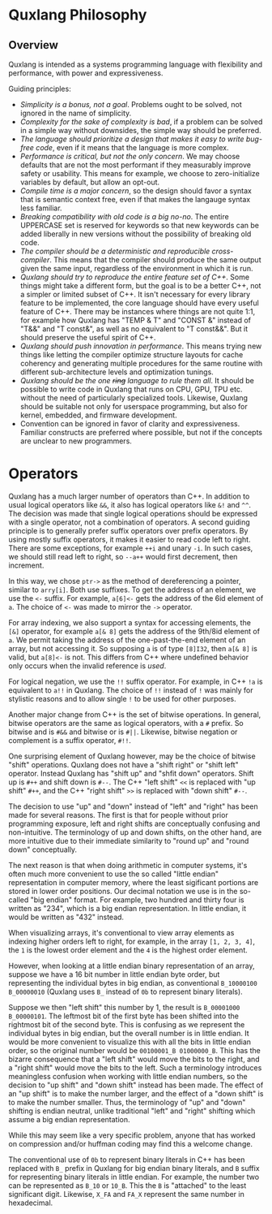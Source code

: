 # Quxlang Philosophy

## Overview

Quxlang is intended as a systems programming language with flexibility and performance, with power and expressiveness.

Guiding principles:

  * _Simplicity is a bonus, not a goal_. Problems ought to be solved, not ignored in the name of simplicity.
  * _Complexity for the sake of complexity is bad_, if a problem can be solved in a simple way without downsides, the simple way should be preferred.
  * _The language should prioritize a design that makes it easy to write bug-free code_, even if it means that the language is more complex.
  * _Performance is critical, but not the only concern_. We may choose defaults that are not the most performant if they measurably improve safety or usability. This means for example, we choose to zero-initialize variables by default, but allow an opt-out.
  * _Compile time is a major concern_, so the design should favor a syntax that is semantic context free, even if that makes the langauge syntax less familiar.
  * _Breaking compatibility with old code is a big no-no_. The entire UPPERCASE set is reserved for keywords so that new keywords can be added liberally in new versions without the possibility of breaking old code.
  * _The compiler should be a deterministic and reproducible cross-compiler_. This means that the compiler should produce the same output given the same input, regardless of the environment in which it is run.
  * _Quxlang should try to reproduce the entire feature set of C++_. Some things might take a different form, but the goal is to be a better C++, not a simpler or limited subset of C++. It isn't necessary for every library feature to be implemented, the core language should have every useful feature of C++. There may be instances where things are not quite 1:1, for example how Quxlang has "TEMP & T" and "CONST &" instead of "T&&" and "T const&", as well as no equivalent to "T const&&". But it should preserve the useful spirit of C++.
  * _Quxlang should push innovation in performance_. This means trying new things like letting the compiler optimize structure layouts for cache coherency and generating multiple procedures for the same routine with different sub-architecture levels and optimization tunings.
  * _Quxlang should be the one ~~ring~~ language to rule them all_. It should be possible to write code in Quxlang that runs on CPU, GPU, TPU etc. without the need of particularly specialized tools. Likewise, Quxlang should be suitable not only for userspace programming, but also for kernel, embedded, and firmware development.
  * Convention can be ignored in favor of clarity and expressiveness. Familiar constructs are preferred where possible, but not if the concepts are unclear to new programmers.

# Operators

Quxlang has a much larger number of operators than C++. In addition to usual logical operators like `&&`, it also has logical operators like `&!` and `^^`. The decision was made that single logical operations should be expressed with a single operator, not a combination of operators. A second guiding principle is to generally prefer suffix operators over prefix operators. By using mostly suffix operators, it makes it easier to read code left to right. There are some exceptions, for example `++i` and unary `-i`. In such cases, we should still read left to right, so `--a++` would first decrement, then increment.

In this way, we chose `ptr->` as the method of dereferencing a pointer, similar to `arry[i]`. Both use suffixes. To get the address of an element, we use the `<-` suffix. For example, `a[6]<-` gets the address of the 6id element of `a`. The choice of `<-` was made to mirror the `->` operator.


For array indexing, we also support a syntax for accessing elements, the `[&]` operator, for example `a[& 8]` gets the address of the 9th/8id element of `a`. We permit taking the address of the one-past-the-end element of an array, but not accessing it. So supposing `a` is of type `[8]I32`, then `a[& 8]` is valid, but `a[8]<-` is not. This differs from C++ where undefined behavior only occurs when the invalid reference is _used_.

For logical negation, we use the `!!` suffix operator. For example, in C++ `!a` is equivalent to `a!!` in Quxlang. The choice of `!!` instead of `!` was mainly for stylistic reasons and to allow single `!` to be used for other purposes.


Another major change from C++ is the set of bitwise operations. In general, bitwise operators are the same as logical operators, with a `#` prefix. So bitwise and is `#&&` and bitwise or is `#||`. Likewise, bitwise negation or complement is a suffix operator, `#!!`. 

One surprising element of Quxlang however, may be the choice of bitwise "shift" operations. Quxlang does not have a "shift right" or "shift left" operator. Instead Quxlang has "shift up" and "shfit down" operators. Shift up is `#++` and shift down is `#--`. The C++ "left shift" `<<` is replaced with "up shift" `#++`, and the C++ "right shift" `>>` is replaced with "down shift" `#--`.

 The decision to use "up" and "down" instead of "left" and "right" has been made for several reasons. The first is that for people without prior programming exposure, left and right shifts are conceptually confusing and non-intuitive. The terminology of up and down shifts, on the other hand, are more intuitive due to their immediate similarity to "round up" and "round down" conceptually.
 
The next reason is that when doing arithmetic in computer systems, it's often much more convenient to use the so called "little endian" representation in computer memory, where the least sigificant portions are stored in lower order positions. Our decimal notation we use is in the so-called "big endian" format. For example, two hundred and thirty four is written as "234", which is a big endian representation. In little endian, it would be written as "432" instead.

When visualizing arrays, it's conventional to view array elements as indexing higher orders left to right, for example, in the array `[1, 2, 3, 4]`, the `1` is the lowest order element and the `4` is the highest order element.

However, when looking at a little endian binary representation of an array, suppose we have a 16 bit number in little endian byte order, but representing the individual bytes in big endian, as conventional `B_10000100 B_00000010` (Quxlang uses `B_` instead of `0b` to represent binary literals).

Suppose we then "left shift" this number by 1, the result is `B_00001000 B_00000101`. The leftmost bit of the first byte has been shifted into the rightmost bit of the second byte. This is confusing as we represent the individual bytes in big endian, but the overall number is in little endian. It would be more convenient to visualize this with all the bits in little endian order, so the original number would be `00100001_B 01000000_B`. This has the bizarre consequence that a "left shift" would move the bits to the right, and a "right shift" would move the bits to the left. Such a terminology introduces meaningless confusion when working with little endian numbers, so the decision to "up shift" and "down shift" instead has been made. The effect of an "up shift" is to make the number larger, and the effect of a "down shift" is to make the number smaller. Thus, the terminology of "up" and "down" shifting is endian neutral, unlike traditional "left" and "right" shifting which assume a big endian representation.

 While this may seem like a very specific problem, anyone that has worked on compression and/or huffman coding may find this a welcome change.
 
The conventional use of `0b` to represent binary literals in C++ has been replaced with `B_` prefix in Quxlang for big endian binary literals, and `B` suffix for representing binary literals in little endian. For example, the number two can be represented as `B_10` or `10_B`. This the `B` is "attached" to the least significant digit. Likewise, `X_FA` and `FA_X` represent the same number in hexadecimal.
